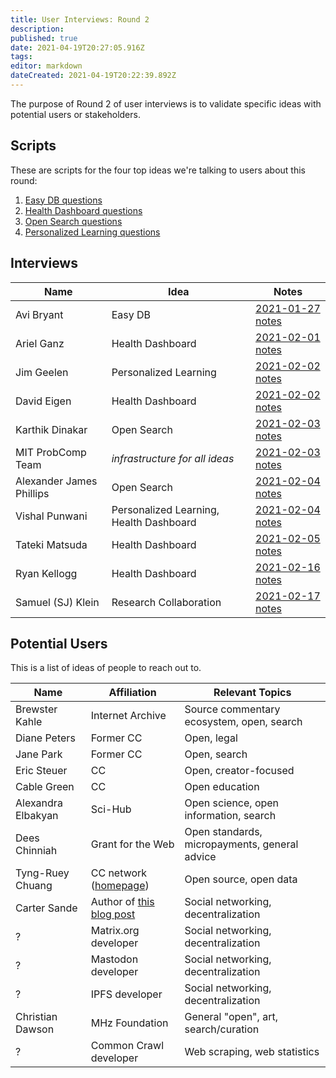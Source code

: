 ```yaml
---
title: User Interviews: Round 2
description: 
published: true
date: 2021-04-19T20:27:05.916Z
tags: 
editor: markdown
dateCreated: 2021-04-19T20:22:39.892Z
---
```


The purpose of Round 2 of user interviews is to validate specific ideas with potential users or stakeholders.

## Scripts

These are scripts for the four top ideas we're talking to users about this round:
1. [Easy DB questions](easy-db-questions.md)
1. [Health Dashboard questions](health-dashboard-questions.md)
1. [Open Search questions](open-search-questions.md)
1. [Personalized Learning questions](personalized-learning-questions.md)

## Interviews

| Name                     | Idea                                    | Notes                                      |
|--------------------------|-----------------------------------------|--------------------------------------------|
| Avi Bryant               | Easy DB                                 | [2021-01-27 notes](2021-01-27-avi.md)      |
| Ariel Ganz               | Health Dashboard                        | [2021-02-01 notes](2021-02-01-ariel.md)    |
| Jim Geelen               | Personalized Learning                   | [2021-02-02 notes](2021-02-02-jim.md)      |
| David Eigen              | Health Dashboard                        | [2021-02-02 notes](2021-02-02-david.md)    |
| Karthik Dinakar          | Open Search                             | [2021-02-03 notes](2021-02-03-karthik.md)  |
| MIT ProbComp Team        | *infrastructure for all ideas*          | [2021-02-03 notes](2021-02-03-probcomp.md) |
| Alexander James Phillips | Open Search                             | [2021-02-04 notes](2021-02-04-ajp.md)      |
| Vishal Punwani           | Personalized Learning, Health Dashboard | [2021-02-04 notes](2021-02-04-vishal.md)   |
| Tateki Matsuda           | Health Dashboard                        | [2021-02-05 notes](2021-02-05-tateki.md)   |
| Ryan Kellogg             | Health Dashboard                        | [2021-02-16 notes](2021-02-16-ryan.md)     |
| Samuel (SJ) Klein        | Research Collaboration                  | [2021-02-17 notes](2021-02-17-sj.md)       |

## Potential Users

This is a list of ideas of people to reach out to.

| Name | Affiliation | Relevant Topics |
|-|-|-|
| Brewster Kahle | Internet Archive | Source commentary ecosystem, open, search |
| Diane Peters | Former CC | Open, legal |
| Jane Park | Former CC | Open, search |
| Eric Steuer | CC | Open, creator-focused |
| Cable Green | CC | Open education |
| Alexandra Elbakyan | Sci-Hub | Open science, open information, search |
| Dees Chinniah | Grant for the Web | Open standards, micropayments, general advice |
| Tyng-Ruey Chuang | CC network ([homepage](https://homepage.iis.sinica.edu.tw/pages/trc/)) | Open source, open data |
| Carter Sande | Author of [this blog post](https://carter.sande.duodecima.technology/decentralized-wishlist/) | Social networking, decentralization |
| ? | Matrix.org developer | Social networking, decentralization |
| ? | Mastodon developer | Social networking, decentralization |
| ? | IPFS developer | Social networking, decentralization |
| Christian Dawson | MHz Foundation | General "open", art, search/curation |
| ? | Common Crawl developer | Web scraping, web statistics |
